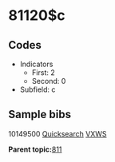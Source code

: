 # 81120$c

## Codes

-   Indicators
    -   First: 2
    -   Second: 0
-   Subfield: c

## Sample bibs

10149500 [Quicksearch](https://search.library.yale.edu/catalog/10149500) [VXWS](http://prodorbis.library.yale.edu:7014/vxws/GetHoldingsService?bibId=10149500)

**Parent topic:**[811](../../tags/811/811.md)

